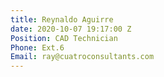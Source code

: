 ```yaml
---
title: Reynaldo Aguirre
date: 2020-10-07 19:17:00 Z
Position: CAD Technician
Phone: Ext.6
Email: ray@cuatroconsultants.com
---
```


